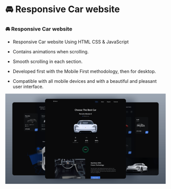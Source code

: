 # 🚘 Responsive Car website

### 🚘 Responsive Car website

- Responsive Car website Using HTML CSS & JavaScript

- Contains animations when scrolling.

- Smooth scrolling in each section.

- Developed first with the Mobile First methodology, then for desktop.

- Compatible with all mobile devices and with a beautiful and pleasant user interface.


![preview img](/preview.png)
